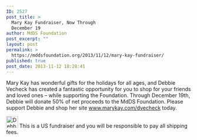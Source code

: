 ```yaml
---
ID: 2527
post_title: >
  Mary Kay Fundraiser, Now Through
  December 19
author: MdDS Foundation
post_excerpt: ""
layout: post
permalink: >
  https://mddsfoundation.org/2013/11/12/mary-kay-fundraiser/
published: true
post_date: 2013-11-12 18:28:41
---
```

Mary Kay has wonderful gifts for the holidays for all ages, and Debbie Vecheck has created a fantastic opportunity for you to shop for your friends and loved ones – while supporting the Foundation. Through December 19th, Debbie will donate 50% of net proceeds to the MdDS Foundation. Please support Debbie and shop her site <a href="http://www.marykay.com/dvecheck" target="_blank" rel="noopener">www.marykay.com/dvecheck</a> today.
<div id="yui_3_10_3_1_1384304389577_869"><a href="https://www.facebook.com/debbie.vecheck" target="_blank" rel="nofollow noopener"><img src="https://fbcdn-profile-a.akamaihd.net/hprofile-ak-prn2/s32x32/1118545_1475133614_704486950_q.jpg" alt="Debbie Vecheck" width="32" height="32" /></a> This is a US fundraiser and you will be responsible to pay all shipping fees.</div>